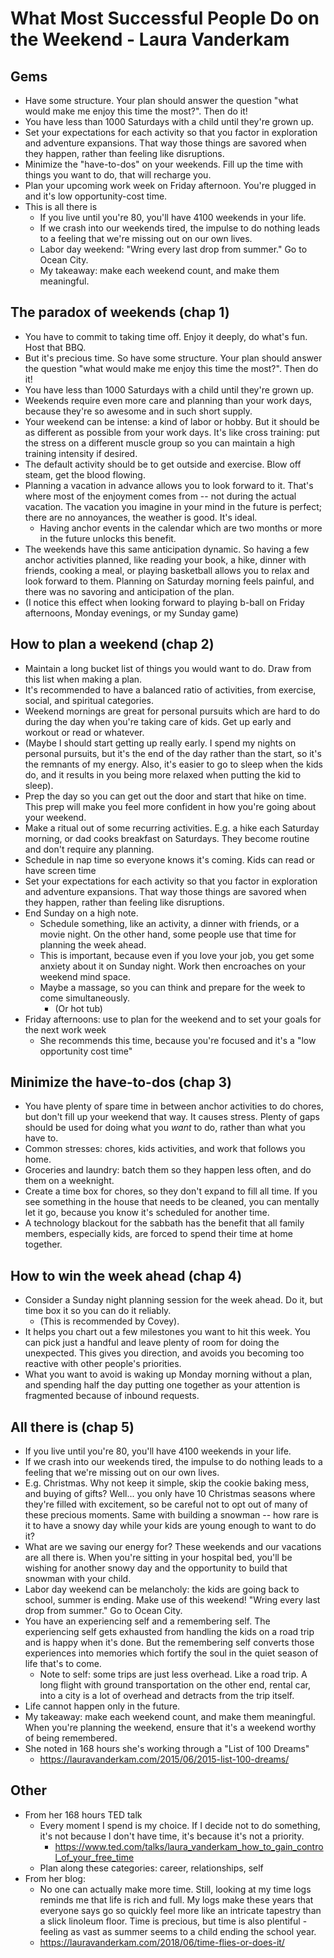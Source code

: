 # What Most Successful People Do on the Weekend - Laura Vanderkam

## Gems

* Have some structure. Your plan should answer the question "what would make me enjoy this time the
  most?". Then do it!
* You have less than 1000 Saturdays with a child until they're grown up.
* Set your expectations for each activity so that you factor in exploration and adventure
  expansions. That way those things are savored when they happen, rather than feeling like
  disruptions.
* Minimize the "have-to-dos" on your weekends. Fill up the time with things you want to do, that
  will recharge you.
* Plan your upcoming work week on Friday afternoon. You're plugged in and it's low opportunity-cost
  time.
* This is all there is
  * If you live until you're 80, you'll have 4100 weekends in your life.
  * If we crash into our weekends tired, the impulse to do nothing leads to a feeling that we're
    missing out on our own lives.
  * Labor day weekend: "Wring every last drop from summer." Go to Ocean City.
  * My takeaway: make each weekend count, and make them meaningful.


## The paradox of weekends (chap 1)

* You have to commit to taking time off. Enjoy it deeply, do what's fun. Host that BBQ.
* But it's precious time. So have some structure. Your plan should answer the question "what would
  make me enjoy this time the most?". Then do it!
* You have less than 1000 Saturdays with a child until they're grown up.
* Weekends require even more care and planning than your work days, because they're so awesome and
  in such short supply.
* Your weekend can be intense: a kind of labor or hobby. But it should be as different as possible
  from your work days. It's like cross training: put the stress on a different muscle group so you
  can maintain a high training intensity if desired.
* The default activity should be to get outside and exercise. Blow off steam, get the blood flowing.
* Planning a vacation in advance allows you to look forward to it. That's where most of the
  enjoyment comes from -- not during the actual vacation. The vacation you imagine in your mind in
  the future is perfect; there are no annoyances, the weather is good. It's ideal.
  * Having anchor events in the calendar which are two months or more in the future unlocks this
    benefit.
* The weekends have this same anticipation dynamic. So having a few anchor activities planned, like
  reading your book, a hike, dinner with friends, cooking a meal, or playing basketball allows you
  to relax and look forward to them. Planning on Saturday morning feels painful, and there was no
  savoring and anticipation of the plan.
* (I notice this effect when looking forward to playing b-ball on Friday afternoons, Monday
  evenings, or my Sunday game)


## How to plan a weekend (chap 2)

* Maintain a long bucket list of things you would want to do. Draw from this list when making a
  plan.
* It's recommended to have a balanced ratio of activities, from exercise, social, and spiritual
  categories.
* Weekend mornings are great for personal pursuits which are hard to do during the day when you're
  taking care of kids. Get up early and workout or read or whatever.
* (Maybe I should start getting up really early. I spend my nights on personal pursuits, but it's
  the end of the day rather than the start, so it's the remnants of my energy. Also, it's easier to
  go to sleep when the kids do, and it results in you being more relaxed when putting the kid to
  sleep).
* Prep the day so you can get out the door and start that hike on time. This prep will make you feel
  more confident in how you're going about your weekend.
* Make a ritual out of some recurring activities. E.g. a hike each Saturday morning, or dad cooks
  breakfast on Saturdays. They become routine and don't require any planning.
* Schedule in nap time so everyone knows it's coming. Kids can read or have screen time
* Set your expectations for each activity so that you factor in exploration and adventure
  expansions. That way those things are savored when they happen, rather than feeling like
  disruptions.
* End Sunday on a high note.
  * Schedule something, like an activity, a dinner with friends, or a movie night. On the other
    hand, some people use that time for planning the week ahead.
  * This is important, because even if you love your job, you get some anxiety about it on Sunday
    night. Work then encroaches on your weekend mind space.
  * Maybe a massage, so you can think and prepare for the week to come simultaneously.
    * (Or hot tub)
* Friday afternoons: use to plan for the weekend and to set your goals for the next work week
  * She recommends this time, because you're focused and it's a "low opportunity cost time"

## Minimize the have-to-dos (chap 3)

* You have plenty of spare time in between anchor activities to do chores, but don't fill up your
  weekend that way. It causes stress. Plenty of gaps should be used for doing what you *want* to do,
  rather than what you have to.
* Common stresses: chores, kids activities, and work that follows you home.
* Groceries and laundry: batch them so they happen less often, and do them on a weeknight.
* Create a time box for chores, so they don't expand to fill all time. If you see something in the
  house that needs to be cleaned, you can mentally let it go, because you know it's scheduled for
  another time.
* A technology blackout for the sabbath has the benefit that all family members, especially kids,
  are forced to spend their time at home together.


## How to win the week ahead (chap 4)

* Consider a Sunday night planning session for the week ahead. Do it, but time box it so you can do
  it reliably.
  * (This is recommended by Covey).
* It helps you chart out a few milestones you want to hit this week. You can pick just a handful and
  leave plenty of room for doing the unexpected. This gives you direction, and avoids you becoming
  too reactive with other people's priorities.
* What you want to avoid is waking up Monday morning without a plan, and spending half the day
  putting one together as your attention is fragmented because of inbound requests.


## All there is (chap 5)

* If you live until you're 80, you'll have 4100 weekends in your life.
* If we crash into our weekends tired, the impulse to do nothing leads to a feeling that we're
  missing out on our own lives.
* E.g. Christmas. Why not keep it simple, skip the cookie baking mess, and buying of gifts? Well...
  you only have 10 Christmas seasons where they're filled with excitement, so be careful not to opt
  out of many of these precious moments. Same with building a snowman -- how rare is it to have a
  snowy day while your kids are young enough to want to do it?
* What are we saving our energy for? These weekends and our vacations are all there is. When you're
  sitting in your hospital bed, you'll be wishing for another snowy day and the opportunity to build
  that snowman with your child.
* Labor day weekend can be melancholy: the kids are going back to school, summer is ending. Make use
  of this weekend! "Wring every last drop from summer." Go to Ocean City.
* You have an experiencing self and a remembering self. The experiencing self gets exhausted from
  handling the kids on a road trip and is happy when it's done. But the remembering self converts
  those experiences into memories which fortify the soul in the quiet season of life that's to come.
  * Note to self: some trips are just less overhead. Like a road trip. A long flight with ground
    transportation on the other end, rental car, into a city is a lot of overhead and detracts from
    the trip itself.
* Life cannot happen only in the future.
* My takeaway: make each weekend count, and make them meaningful. When you're planning the weekend,
  ensure that it's a weekend worthy of being remembered.
* She noted in 168 hours she's working through a "List of 100 Dreams"
  * https://lauravanderkam.com/2015/06/2015-list-100-dreams/

## Other

* From her 168 hours TED talk
  * Every moment I spend is my choice. If I decide not to do something, it's not because I don't
    have time, it's because it's not a priority.
    * https://www.ted.com/talks/laura_vanderkam_how_to_gain_control_of_your_free_time
  * Plan along these categories: career, relationships, self
* From her blog:
  * No one can actually make more time. Still, looking at my time logs reminds me that life is rich
    and full. My logs make these years that everyone says go so quickly feel more like an intricate
    tapestry than a slick linoleum floor. Time is precious, but time is also plentiful - feeling as
    vast as summer seems to a child ending the school year.
  * https://lauravanderkam.com/2018/06/time-flies-or-does-it/
